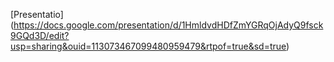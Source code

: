 [Presentatio] (https://docs.google.com/presentation/d/1HmldvdHDfZmYGRqOjAdyQ9fsck9GQd3D/edit?usp=sharing&ouid=113073467099480959479&rtpof=true&sd=true)
